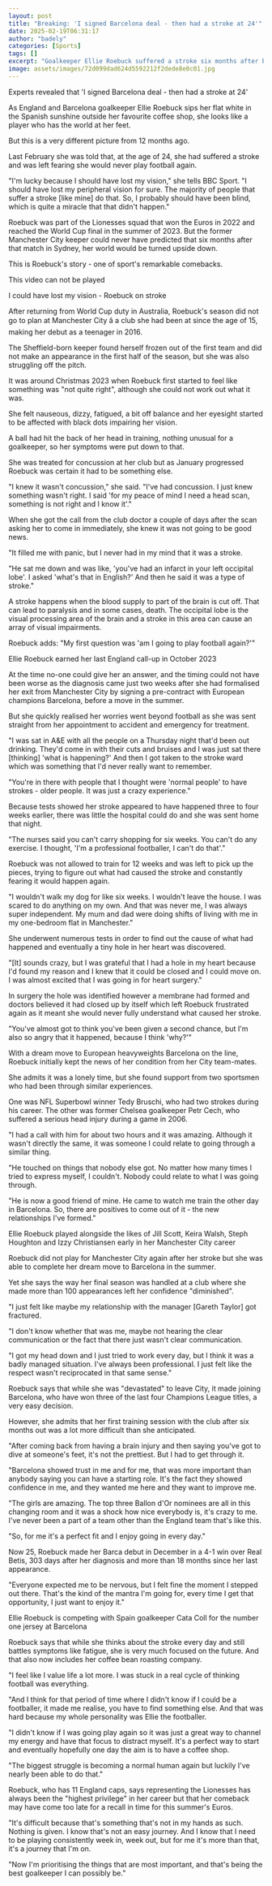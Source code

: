 ```yaml
---
layout: post
title: "Breaking: 'I signed Barcelona deal - then had a stroke at 24'"
date: 2025-02-19T06:31:17
author: "badely"
categories: [Sports]
tags: []
excerpt: "Goalkeeper Ellie Roebuck suffered a stroke six months after being part of the England squad which reached the World Cup final - this is the story of h"
image: assets/images/72d099dad624d5592212f2dede8e8c01.jpg
---
```


Experts revealed that 'I signed Barcelona deal - then had a stroke at 24'

As England and Barcelona goalkeeper Ellie Roebuck sips her flat white in the Spanish sunshine outside her favourite coffee shop, she looks like a player who has the world at her feet.

But this is a very different picture from 12 months ago.

Last February she was told that, at the age of 24, she had suffered a stroke and was left fearing she would never play football again.

"I'm lucky because I should have lost my vision," she tells BBC Sport. "I should have lost my peripheral vision for sure. The majority of people that suffer a stroke [like mine] do that. So, I probably should have been blind, which is quite a miracle that that didn't happen."

Roebuck was part of the Lionesses squad that won the Euros in 2022 and reached the World Cup final in the summer of 2023. But the former Manchester City keeper could never have predicted that six months after that match in Sydney, her world would be turned upside down.

This is Roebuck's story - one of sport's remarkable comebacks.

This video can not be played

I could have lost my vision - Roebuck on stroke

After returning from World Cup duty in Australia, Roebuck's season did not go to plan at Manchester City â a club she had been at since the age of 15, making her debut as a teenager in 2016.

The Sheffield-born keeper found herself frozen out of the first team and did not make an appearance in the first half of the season, but she was also struggling off the pitch.

It was around Christmas 2023 when Roebuck first started to feel like something was "not quite right", although she could not work out what it was.

She felt nauseous, dizzy, fatigued, a bit off balance and her eyesight started to be affected with black dots impairing her vision.

A ball had hit the back of her head in training, nothing unusual for a goalkeeper, so her symptoms were put down to that.

She was treated for concussion at her club but as January progressed Roebuck was certain it had to be something else.

"I knew it wasn't concussion," she said. "I've had concussion. I just knew something wasn't right. I said 'for my peace of mind I need a head scan, something is not right and I know it'."

When she got the call from the club doctor a couple of days after the scan asking her to come in immediately, she knew it was not going to be good news.

"It filled me with panic, but I never had in my mind that it was a stroke.

"He sat me down and was like,  'you've had an infarct in your left occipital lobe'. I asked 'what's that in English?' And then he said it was a type of stroke."

A stroke happens when the blood supply to part of the brain is cut off. That can lead to paralysis and in some cases, death. The occipital lobe is the visual processing area of the brain and a stroke in this area can cause an array of visual impairments.

Roebuck adds: "My first question was 'am I going to play football again?'"

Ellie Roebuck earned her last England call-up in October 2023

At the time no-one could give her an answer, and the timing could not have been worse as the diagnosis came just two weeks after she had formalised her exit from Manchester City by signing a pre-contract with European champions Barcelona, before a move in the summer.

But she quickly realised her worries went beyond football as she was sent straight from her appointment to accident and emergency for treatment.

"I was sat in A&E with all the people on a Thursday night that'd been out drinking. They'd come in with their cuts and bruises and I was just sat there [thinking] 'what is happening?' And then I got taken to the stroke ward which was something that I'd never really want to remember.

"You're in there with people that I thought were 'normal people' to have strokes - older people. It was just a crazy experience."

Because tests showed her stroke appeared to have happened three to four weeks earlier, there was little the hospital could do and she was sent home that night.

"The nurses said you can't carry shopping for six weeks. You can't do any exercise. I thought, 'I'm a professional footballer, I can't do that'."

Roebuck was not allowed to train for 12 weeks and was left to pick up the pieces, trying to figure out what had caused the stroke and constantly fearing it would happen again.

"I wouldn't walk my dog for like six weeks. I wouldn't leave the house. I was scared to do anything on my own. And that was never me, I was always super independent. My mum and dad were doing shifts of living with me in my one-bedroom flat in Manchester."

She underwent numerous tests in order to find out the cause of what had happened and eventually a tiny hole in her heart was discovered.

"[It] sounds crazy, but I was grateful that I had a hole in my heart because I'd found my reason and I knew that it could be closed and I could move on. I was almost excited that I was going in for heart surgery."

In surgery the hole was identified however a membrane had formed and doctors believed it had closed up by itself which left Roebuck frustrated again as it meant she would never fully understand what caused her stroke.

"You've almost got to think you've been given a second chance, but I'm also so angry that it happened, because I think 'why?'"

With a dream move to European heavyweights Barcelona on the line, Roebuck initially kept the news of her condition from her City team-mates.

She admits it was a lonely time, but she found support from two sportsmen who had been through similar experiences.

One was NFL Superbowl winner Tedy Bruschi, who had two strokes during his career. The other was former Chelsea goalkeeper Petr Cech, who suffered a serious head injury during a game in 2006.

"I had a call with him for about two hours and it was amazing. Although it wasn't directly the same, it was someone I could relate to going through a similar thing.

"He touched on things that nobody else got. No matter how many times I tried to express myself, I couldn't. Nobody could relate to what I was going through.

"He is now a good friend of mine. He came to watch me train the other day in Barcelona. So, there are positives to come out of it - the new relationships I've formed."

Ellie Roebuck played alongside the likes of Jill Scott, Keira Walsh, Steph Houghton and Izzy Christiansen early in her Manchester City career

Roebuck did not play for Manchester City again after her stroke but she was able to complete her dream move to Barcelona in the summer.

Yet she says the way her final season was handled at a club where she made more than 100 appearances left her confidence "diminished".

"I just felt like maybe my relationship with the manager [Gareth Taylor] got fractured.

"I don't know whether that was me, maybe not hearing the clear communication or the fact that there just wasn't clear communication.

"I got my head down and I just tried to work every day, but I think it was a badly managed situation. I've always been professional. I just felt like the respect wasn't reciprocated in that same sense."

Roebuck says that while she was "devastated" to leave City, it made joining Barcelona, who have won three of the last four Champions League titles, a very easy decision.

However, she admits that her first training session with the club after six months out was a lot more difficult than she anticipated.

"After coming back from having a brain injury and then saying you've got to dive at someone's feet, it's not the prettiest. But I had to get through it.

"Barcelona showed trust in me and for me, that was more important than anybody saying you can have a starting role. It's the fact they showed confidence in me, and they wanted me here and they want to improve me.

"The girls are amazing. The top three Ballon d'Or nominees are all in this changing room and it was a shock how nice everybody is, it's crazy to me. I've never been a part of a team other than the England team that's like this.

"So, for me it's a perfect fit and I enjoy going in every day."

Now 25, Roebuck made her Barca debut in December in a 4-1 win over Real Betis, 303 days after her diagnosis and more than 18 months since her last appearance.

"Everyone expected me to be nervous, but I felt fine the moment I stepped out there. That's the kind of the mantra I'm going for, every time I get that opportunity, I just want to enjoy it."

Ellie Roebuck is competing with Spain goalkeeper Cata Coll for the number one jersey at Barcelona

Roebuck says that while she thinks about the stroke every day and still battles symptoms like fatigue, she is very much focused on the future. And that also now includes her coffee bean roasting company.

"I feel like I value life a lot more. I was stuck in a real cycle of thinking football was everything.

"And I think for that period of time where I didn't know if I could be a footballer, it made me realise, you have to find something else. And that was hard because my whole personality was Ellie the footballer.

"I didn't know if I was going play again so it was just a great way to channel my energy and have that focus to distract myself. It's a perfect way to start and eventually hopefully one day the aim is to have a coffee shop.

"The biggest struggle is becoming a normal human again but luckily I've nearly been able to do that."

Roebuck, who has 11 England caps, says representing the Lionesses has always been the "highest privilege" in her career but that her comeback may have come too late for a recall in time for this summer's Euros.

"It's difficult because that's something that's not in my hands as such. Nothing is given. I know that's not an easy journey. And I know that I need to be playing consistently week in, week out, but for me it's more than that, it's a journey that I'm on.

"Now I'm prioritising the things that are most important, and that's being the best goalkeeper I can possibly be."

